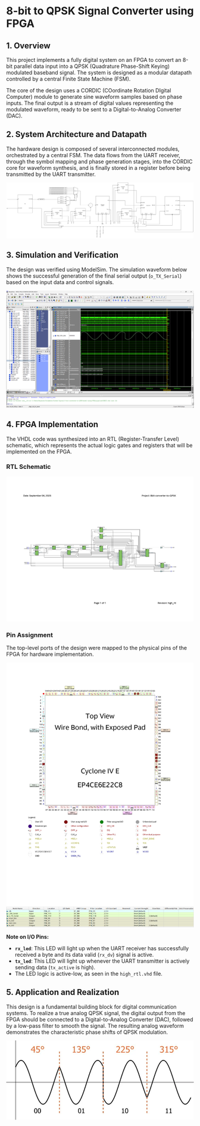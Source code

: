# 8-bit to QPSK Signal Converter using FPGA

## 1. Overview

This project implements a fully digital system on an FPGA to convert an 8-bit parallel data input into a QPSK (Quadrature Phase-Shift Keying) modulated baseband signal. The system is designed as a modular datapath controlled by a central Finite State Machine (FSM).

The core of the design uses a CORDIC (COordinate Rotation DIgital Computer) module to generate sine waveform samples based on phase inputs. The final output is a stream of digital values representing the modulated waveform, ready to be sent to a Digital-to-Analog Converter (DAC).

## 2. System Architecture and Datapath

The hardware design is composed of several interconnected modules, orchestrated by a central FSM. The data flows from the UART receiver, through the symbol mapping and phase generation stages, into the CORDIC core for waveform synthesis, and is finally stored in a register before being transmitted by the UART transmitter.

![System Block Diagram](visual/Datapath.png)

## 3. Simulation and Verification

The design was verified using ModelSim. The simulation waveform below shows the successful generation of the final serial output (`o_TX_Serial`) based on the input data and control signals.

![ModelSim Waveform](visual/ModelSIM%20Result.png)

## 4. FPGA Implementation

The VHDL code was synthesized into an RTL (Register-Transfer Level) schematic, which represents the actual logic gates and registers that will be implemented on the FPGA.

### RTL Schematic
![RTL View](visual/RTL.jpg)

### Pin Assignment
The top-level ports of the design were mapped to the physical pins of the FPGA for hardware implementation.

![FPGA Pin IO](visual/PIN%20IO.jpg)
![FPGA Pin List](visual/Pin%20List.png)

**Note on I/O Pins:**
- **`rx_led`**: This LED will light up when the UART receiver has successfully received a byte and its data valid (`rx_dv`) signal is active.
- **`tx_led`**: This LED will light up whenever the UART transmitter is actively sending data (`tx_active` is high).
- The LED logic is active-low, as seen in the `high_rtl.vhd` file.

## 5. Application and Realization

This design is a fundamental building block for digital communication systems. To realize a true analog QPSK signal, the digital output from the FPGA should be connected to a Digital-to-Analog Converter (DAC), followed by a low-pass filter to smooth the signal. The resulting analog waveform demonstrates the characteristic phase shifts of QPSK modulation.

![Example QPSK Signal](visual/TB_QPSK_1.webp)